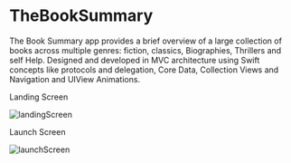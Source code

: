 # TheBookSummary
The Book Summary app provides a brief overview of a large collection of books across multiple genres: fiction, classics, Biographies, Thrillers and self Help. Designed and developed in MVC architecture using Swift concepts like protocols and delegation, Core Data, Collection Views and Navigation and UIView Animations. 

Landing Screen

![landingScreen](https://user-images.githubusercontent.com/52540948/85490071-c0d12f80-b5ee-11ea-8ee9-9f2f36dfe2f8.png)

Launch Screen

![launchScreen](https://user-images.githubusercontent.com/52540948/85490336-32a97900-b5ef-11ea-9505-5ceec406d74f.png)
